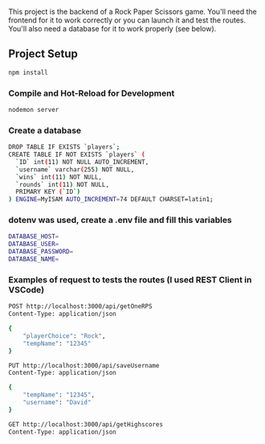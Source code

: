 This project is the backend of a Rock Paper Scissors game.
You'll need the frontend for it to work correctly or you can launch it and test the routes.
You'll also need a database for it to work properly (see below).

## Project Setup

```sh
npm install
```

### Compile and Hot-Reload for Development

```sh
nodemon server
```

### Create a database 
```sh
DROP TABLE IF EXISTS `players`;
CREATE TABLE IF NOT EXISTS `players` (
  `ID` int(11) NOT NULL AUTO_INCREMENT,
  `username` varchar(255) NOT NULL,
  `wins` int(11) NOT NULL,
  `rounds` int(11) NOT NULL,
  PRIMARY KEY (`ID`)
) ENGINE=MyISAM AUTO_INCREMENT=74 DEFAULT CHARSET=latin1;
```

### dotenv was used, create a .env file and fill this variables
```sh
DATABASE_HOST=
DATABASE_USER=
DATABASE_PASSWORD=
DATABASE_NAME=
```

### Examples of request to tests the routes (I used REST Client in VSCode)
```sh
POST http://localhost:3000/api/getOneRPS
Content-Type: application/json

{
    "playerChoice": "Rock",
    "tempName": "12345"
}
```

```sh
PUT http://localhost:3000/api/saveUsername
Content-Type: application/json

{
    "tempName": "12345",
    "username": "David"
}
```
```sh
GET http://localhost:3000/api/getHighscores
Content-Type: application/json
```
